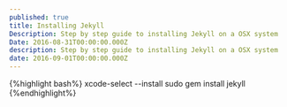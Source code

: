 ```yaml
---
published: true
title: Installing Jekyll
Description: Step by step guide to installing Jekyll on a OSX system
Date: 2016-08-31T00:00:00.000Z
description: Step by step guide to installing Jekyll on a OSX system
date: 2016-09-01T00:00:00.000Z
---
```

{%highlight bash%}
xcode-select --install
sudo gem install jekyll
{%endhighlight%}